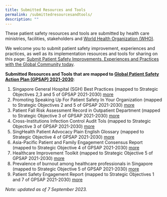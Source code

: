 ```yaml
---
title: Submitted Resources and Tools
permalink: /submittedresourcesandtools/
description: ""
---
```

These patient safety resources and tools are submitted by health care ministries, facilities, stakeholders and [World Health Organization (WHO)](https://www.who.int/).

We welcome you to submit patient safety improvement, experiences and practices, as well as its implementation resources and tools for sharing on this page: 
[Submit Patient Safety Improvements, Experiences and Practices with the Global Community today](https://form.gov.sg/64631e5f0fbfe400126c8e0d).

**Submitted Resources and Tools that are mapped to [Global Patient Safety Action Plan (GPSAP) 2021-2030](https://www.who.int/teams/integrated-health-services/patient-safety/policy/global-patient-safety-action-plan)**:
1. Singapore General Hospital (SGH) Best Practices  (mapped to Strategic Objectives 2,3 and 5 of GPSAP 2021-2030) [more](/resources-and-tools/tools-and-resources/sghbestpracticesso235/)
2. Promoting Speaking Up For Patient Safety In Your Organization (mapped to Strategic Objectives 2 and 5 of GPSAP 2021-2030) [more](/resources-and-tools/tools-and-resources/teamspeak)
3. Patient Fall Risk Assessment Record in Outpatient Department (mapped to Strategic Objective 3 of GPSAP 2021-2030) [more ](/tools-and-resources/tools-and-resources/pfrar/)
4. Cross-Institutions Infection Control Audit Tols (mapped to Strategic Objective 3 of GPSAP 2021-2030) [more](/resources-and-tools/tools-and-resources/ciic/)
5. SingHealth Patient Advocacy Plain English Glossary (mapped to Strategic Objective 4 of GPSAP 2021-2030) [more](/tools-and-resources/tools-and-resources/plainenglishglossary/)
6. Asia-Pacific Patient and Family Engagement Consensus Report (mapped to Strategic Objective 4 of GPSAP 2021-2030) [more](/tools-and-resources/tools-and-resources/patientfamilyconsensus/)
7. Healthcare Improvement Toolkit (mapped to Strategic Objective 5 of GPSAP 2021-2030) [more](/tools-and-resources/tools-and-resources/improvementtoolkit/)
8. Prevalence of burnout among healthcare professionals in Singapore (mapped to Strategic Objective 5 of GPSAP 2021-2030) [more]( /resources-and-tools/tools-and-resources/burnout)
9. Patient Safety Engagement Report (mapped to Strategic Objectives 1 and 7 of GPSAP 2021-2030) [more]( /resources-and-tools/tools-and-resources/paser)


*Note: updated as of 7 September 2023.*